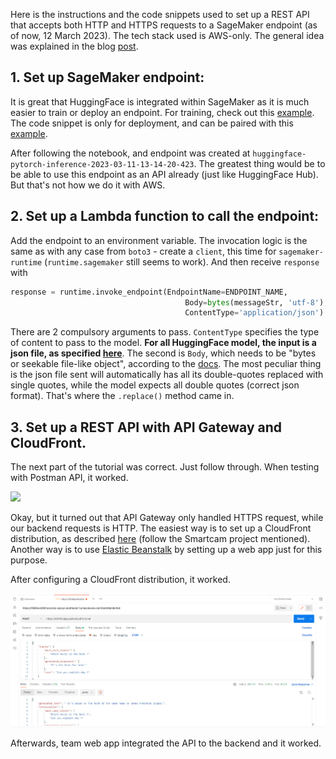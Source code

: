 Here is the instructions and the code snippets used to set up a REST API that accepts both HTTP and HTTPS requests to a SageMaker endpoint (as of now, 12 March 2023). The tech stack used is AWS-only. The general idea was explained in the blog [post](https://aws.amazon.com/blogs/machine-learning/call-an-amazon-sagemaker-model-endpoint-using-amazon-api-gateway-and-aws-lambda/).

## 1. Set up SageMaker endpoint:

It is great that HuggingFace is integrated within SageMaker as it is much easier to train or deploy an endpoint. For training, check out this [example](https://huggingface.co/docs/sagemaker/train). The code snippet is only for deployment, and can be paired with this [example](https://huggingface.co/docs/sagemaker/inference).

After following the notebook, and endpoint was created at `huggingface-pytorch-inference-2023-03-11-13-14-20-423`. The greatest thing would be to be able to use this endpoint as an API already (just like HuggingFace Hub). But that's not how we do it with AWS.

## 2. Set up a Lambda function to call the endpoint:

Add the endpoint to an environment variable. The invocation logic is the same as with any case from `boto3` - create a `client`, this time for `sagemaker-runtime` (`runtime.sagemaker` still seems to work). And then receive `response` with
```python
response = runtime.invoke_endpoint(EndpointName=ENDPOINT_NAME,
                                       Body=bytes(messageStr, 'utf-8'),
                                       ContentType='application/json')
```
There are 2 compulsory arguments to pass. `ContentType` specifies the type of content to pass to the model. **For all HuggingFace model, the input is a json file, as specified [here](https://huggingface.co/docs/api-inference/detailed_parameters)**. The second is `Body`, which needs to be "bytes or seekable file-like object", according to the [docs](https://boto3.amazonaws.com/v1/documentation/api/latest/reference/services/sagemaker-runtime/client/invoke_endpoint.html). The most peculiar thing is the json file sent will automatically has all its double-quotes replaced with single quotes, while the model expects all double quotes (correct json format). That's where the `.replace()` method came in.

## 3. Set up a REST API with API Gateway and CloudFront.

The next part of the tutorial was correct. Just follow through. When testing with Postman API, it worked.

![](/../../Diagram/postman_1.pngpostman_1.png)

Okay, but it turned out that API Gateway only handled HTTPS request, while our backend requests is HTTP. The easiest way is to set up a CloudFront distribution, as described [here](https://stackoverflow.com/questions/43236152/how-to-make-aws-api-gateway-accept-http-instead-of-https/44901263) (follow the Smartcam project mentioned). Another way is to use [Elastic Beanstalk](https://aws.amazon.com/elasticbeanstalk/) by setting up a web app just for this purpose.

After configuring a CloudFront distribution, it worked.

![](Diagram\postman_2.png)

Afterwards, team web app integrated the API to the backend and it worked.